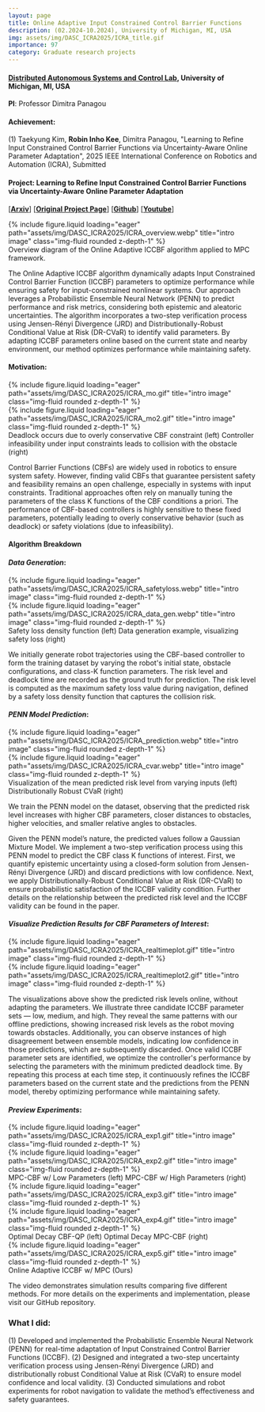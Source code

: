 ```yaml
---
layout: page
title: Online Adaptive Input Constrained Control Barrier Functions
description: (02.2024-10.2024), University of Michigan, MI, USA
img: assets/img/DASC_ICRA2025/ICRA_title.gif
importance: 97
category: Graduate research projects
---
```


#### **<a href='https://dasc-lab.github.io/'>Distributed Autonomous Systems and Control Lab</a>**, University of Michigan, MI, USA

**PI**: Professor Dimitra Panagou

#### **Achievement**:

(1) Taekyung Kim, **Robin Inho Kee**, Dimitra Panagou, "Learning to Refine Input Constrained Control Barrier Functions via Uncertainty-Aware Online Parameter Adaptation", 2025 IEEE International Conference on Robotics and Automation (ICRA), Submitted

#### **Project**: **Learning to Refine Input Constrained Control Barrier Functions via Uncertainty-Aware Online Parameter Adaptation**

[**<a href='https://arxiv.org/abs/2409.14616'>Arxiv</a>**] [**<a href='https://www.taekyung.me/online-adaptive-cbf'>Original Project Page</a>**] [**<a href='https://github.com/tkkim-robot/online_adaptive_cbf'>Github</a>**] [**<a href='https://www.youtube.com/watch?v=255IUS1f6Lo'>Youtube</a>**]



<div class="row">
    <div class="col-sm mt-3 mt-md-0">
        {% include figure.liquid loading="eager" path="assets/img/DASC_ICRA2025/ICRA_overview.webp" title="intro image" class="img-fluid rounded z-depth-1" %}
    </div>
</div>
<div class="caption">
    Overview diagram of the Online Adaptive ICCBF algorithm applied to MPC framework.
</div>

The Online Adaptive ICCBF algorithm dynamically adapts Input Constrained Control Barrier Function (ICCBF) parameters to optimize performance while ensuring safety for input-constrained nonlinear systems. Our approach leverages a Probabilistic Ensemble Neural Network (PENN) to predict performance and risk metrics, considering both epistemic and aleatoric uncertainties. The algorithm incorporates a two-step verification process using Jensen-Rényi Divergence (JRD) and Distributionally-Robust Conditional Value at Risk (DR-CVaR) to identify valid parameters. By adapting ICCBF parameters online based on the current state and nearby environment, our method optimizes performance while maintaining safety.


#### **Motivation**: 

<div class="row">
    <div class="col-sm mt-3 mt-md-0">
        {% include figure.liquid loading="eager" path="assets/img/DASC_ICRA2025/ICRA_mo.gif" title="intro image" class="img-fluid rounded z-depth-1" %}
    </div>
    <div class="col-sm mt-3 mt-md-0">
        {% include figure.liquid loading="eager" path="assets/img/DASC_ICRA2025/ICRA_mo2.gif" title="intro image" class="img-fluid rounded z-depth-1" %}
    </div>
</div>
<div class="caption">
    Deadlock occurs due to overly conservative CBF constraint (left) Controller infeasibility under input constraints leads to collision with the obstacle (right)
</div>

Control Barrier Functions (CBFs) are widely used in robotics to ensure system safety. However, finding valid CBFs that guarantee persistent safety and feasibility remains an open challenge, especially in systems with input constraints. Traditional approaches often rely on manually tuning the parameters of the class K functions of the CBF conditions a priori. The performance of CBF-based controllers is highly sensitive to these fixed parameters, potentially leading to overly conservative behavior (such as deadlock) or safety violations (due to infeasibility).


#### **Algorithm Breakdown**

#### ***Data Generation***:

<div class="row">
    <div class="col-sm mt-3 mt-md-0">
        {% include figure.liquid loading="eager" path="assets/img/DASC_ICRA2025/ICRA_safetyloss.webp" title="intro image" class="img-fluid rounded z-depth-1" %}
    </div>
    <div class="col-sm mt-3 mt-md-0">
        {% include figure.liquid loading="eager" path="assets/img/DASC_ICRA2025/ICRA_data_gen.webp" title="intro image" class="img-fluid rounded z-depth-1" %}
    </div>
</div>
<div class="caption">
    Safety loss density function (left) Data generation example, visualizing safety loss (right)
</div>

We initially generate robot trajectories using the CBF-based controller to form the training dataset by varying the robot's initial state, obstacle configurations, and class-K function parameters. The risk level and deadlock time are recorded as the ground truth for prediction. The risk level is computed as the maximum safety loss value during navigation, defined by a safety loss density function that captures the collision risk.


#### ***PENN Model Prediction***:

<div class="row">
    <div class="col-sm mt-3 mt-md-0">
        {% include figure.liquid loading="eager" path="assets/img/DASC_ICRA2025/ICRA_prediction.webp" title="intro image" class="img-fluid rounded z-depth-1" %}
    </div>
    <div class="col-sm mt-3 mt-md-0">
        {% include figure.liquid loading="eager" path="assets/img/DASC_ICRA2025/ICRA_cvar.webp" title="intro image" class="img-fluid rounded z-depth-1" %}
    </div>
</div>
<div class="caption">
    Visualization of the mean predicted risk level from varying inputs (left) Distributionally Robust CVaR (right)
</div>

We train the PENN model on the dataset, observing that the predicted risk level increases with higher CBF parameters, closer distances to obstacles, higher velocities, and smaller relative angles to obstacles. 

Given the PENN model’s nature, the predicted values follow a Gaussian Mixture Model. We implement a two-step verification process using this PENN model to predict the CBF class K functions of interest. First, we quantify epistemic uncertainty using a closed-form solution from Jensen-Rényi Divergence (JRD) and discard predictions with low confidence. Next, we apply Distributionally-Robust Conditional Value at Risk (DR-CVaR) to ensure probabilistic satisfaction of the ICCBF validity condition. Further details on the relationship between the predicted risk level and the ICCBF validity can be found in the paper.


#### ***Visualize Prediction Results for CBF Parameters of Interest***:

<div class="row">
    <div class="col-sm mt-3 mt-md-0">
        {% include figure.liquid loading="eager" path="assets/img/DASC_ICRA2025/ICRA_realtimeplot.gif" title="intro image" class="img-fluid rounded z-depth-1" %}
    </div>
    <div class="col-sm mt-3 mt-md-0">
        {% include figure.liquid loading="eager" path="assets/img/DASC_ICRA2025/ICRA_realtimeplot2.gif" title="intro image" class="img-fluid rounded z-depth-1" %}
    </div>
</div>

The visualizations above show the predicted risk levels online, without adapting the parameters. We illustrate three candidate ICCBF parameter sets — low, medium, and high. They reveal the same patterns with our offline predictions, showing increased risk levels as the robot moving towards obstacles. Additionally, you can observe instances of high disagreement between ensemble models, indicating low confidence in those predictions, which are subsequently discarded.
Once valid ICCBF parameter sets are identified, we optimize the controller's performance by selecting the parameters with the minimum predicted deadlock time. By repeating this process at each time step, it continuously refines the ICCBF parameters based on the current state and the predictions from the PENN model, thereby optimizing performance while maintaining safety.


#### ***Preview Experiments***:

<div class="row">
    <div class="col-sm mt-3 mt-md-0">
        {% include figure.liquid loading="eager" path="assets/img/DASC_ICRA2025/ICRA_exp1.gif" title="intro image" class="img-fluid rounded z-depth-1" %}
    </div>
    <div class="col-sm mt-3 mt-md-0">
        {% include figure.liquid loading="eager" path="assets/img/DASC_ICRA2025/ICRA_exp2.gif" title="intro image" class="img-fluid rounded z-depth-1" %}
    </div>
</div>
<div class="caption">
    MPC-CBF w/ Low Parameters (left) MPC-CBF w/ High Parameters (right)
</div>

<div class="row">
    <div class="col-sm mt-3 mt-md-0">
        {% include figure.liquid loading="eager" path="assets/img/DASC_ICRA2025/ICRA_exp3.gif" title="intro image" class="img-fluid rounded z-depth-1" %}
    </div>
    <div class="col-sm mt-3 mt-md-0">
        {% include figure.liquid loading="eager" path="assets/img/DASC_ICRA2025/ICRA_exp4.gif" title="intro image" class="img-fluid rounded z-depth-1" %}
    </div>
</div>
<div class="caption">
    Optimal Decay CBF-QP (left) Optimal Decay MPC-CBF (right)
</div>

<div class="row">
    <div class="col-sm mt-3 mt-md-0">
        {% include figure.liquid loading="eager" path="assets/img/DASC_ICRA2025/ICRA_exp5.gif" title="intro image" class="img-fluid rounded z-depth-1" %}
    </div>
</div>
<div class="caption">
    Online Adaptive ICCBF w/ MPC (Ours)
</div>

The video demonstrates simulation results comparing five different methods. For more details on the experiments and implementation, please visit our GitHub repository.




### **What I did**:

(1) Developed and implemented the Probabilistic Ensemble Neural Network (PENN) for real-time adaptation of Input Constrained Control Barrier Functions (ICCBF).
(2) Designed and integrated a two-step uncertainty verification process using Jensen-Rényi Divergence (JRD) and distributionally robust Conditional Value at Risk (CVaR) to ensure model confidence and local validity.
(3) Conducted simulations and robot experiments for robot navigation to validate the method’s effectiveness and safety guarantees.



